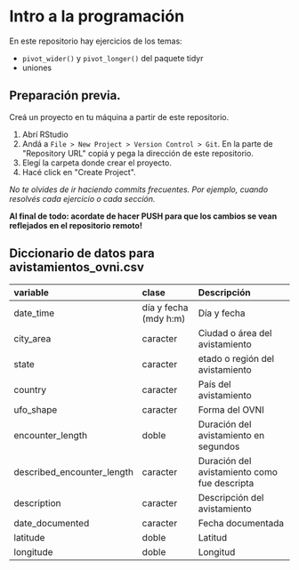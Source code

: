 # Intro a la programación

En este repositorio hay ejercicios de los temas:

-   `pivot_wider()` y `pivot_longer()` del paquete tidyr
-    uniones

## Preparación previa.

Creá un proyecto en tu máquina a partir de este repositorio.

1.  Abrí RStudio
2.  Andá a `File > New Project > Version Control > Git`.
    En la parte de "Repository URL" copiá y pega la dirección de este repositorio.
3.  Elegí la carpeta donde crear el proyecto.
4.  Hacé click en "Create Project".

*No te olvides de ir haciendo commits frecuentes.
Por ejemplo, cuando resolvés cada ejercicio o cada sección.*

**Al final de todo: acordate de hacer PUSH para que los cambios se vean reflejados en el repositorio remoto!**


## Diccionario de datos para avistamientos_ovni.csv


|variable                   |clase    | Descripción |
|:---|:---|:-----------|
|date_time                  |día y fecha (mdy h:m) | Día y fecha  |
|city_area                  |caracter | Ciudad o área del avistamiento |
|state                      |caracter | etado o región del avistamiento |
|country                    |caracter | País del avistamiento |
|ufo_shape                  |caracter | Forma del OVNI |
|encounter_length           |doble    | Duración del avistamiento en segundos |
|described_encounter_length |caracter | Duración del avistamiento como fue descripta |
|description                |caracter | Descripción del avistamiento |
|date_documented            |caracter | Fecha documentada |
|latitude                   |doble    | Latitud |
|longitude                  |doble    | Longitud |